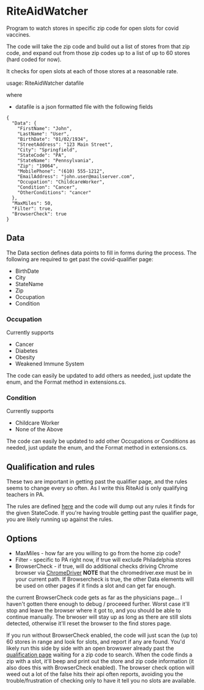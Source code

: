 # RiteAidWatcher
Program to watch stores in specific zip code for open slots for covid vaccines.

The code will take the zip code and build out a list of stores from that zip code, and expand out from those zip codes up to a list of up to 60 stores (hard coded for now).

It checks for open slots at each of those stores at a reasonable rate.


usage:
  RiteAidWatcher datafile

where
- datafile is a json formatted file with the following fields
```
{
  "Data": {
    "FirstName": "John",
    "LastName": "User",
    "BirthDate": "01/02/1934",
    "StreetAddress": "123 Main Street",
    "City": "Springfield",
    "StateCode": "PA",
    "StateName": "Pennsylvania",
    "Zip": "19064",
    "MobilePhone": "(610) 555-1212",
    "EmailAddress": "john.user@mailserver.com",
    "Occupation": "ChildcareWorker",
    "Condition": "Cancer",
    "OtherConditions": "cancer"
  },
  "MaxMiles": 50,
  "Filter": true,
  "BrowserCheck": true
}
```
## Data
The Data section defines data points to fill in forms during the process.
The following are required to get past the covid-qualifier page:
- BirthDate
- City
- StateName
- Zip
- Occupation
- Condition

### Occupation
Currently supports 
- Cancer
- Diabetes
- Obesity
- Weakened Immune System

The code can easily be updated to add others as needed, just update the enum, and the Format method in extensions.cs.

### Condition
Currently supports
- Childcare Worker
- None of the Above

The code can easily be updated to add other Occupations or Conditions as needed, just update the enum, and the Format method in extensions.cs.

## Qualification and rules
These two are important in getting past the qualifier page, and the rules seems to change every so often.  As I write this RiteAid is only qualifying teachers in PA.  

The rules are defined [here](https://www.riteaid.com/content/dam/riteaid-web/covid-19/rule-engine.json) and the code will dump out any rules it finds for the given StateCode.  If you're having trouble getting past the qualifier page, you are likely running up against the rules.

## Options
- MaxMiles - how far are you willing to go from the home zip code?
- Filter - specific to PA right now, if true will exclude Philadelphia stores
- BrowserCheck - if true, will do additional checks driving Chrome browser via [ChromeDriver](https://chromedriver.chromium.org/downloads)
**NOTE** that the chromedriver.exe must be in your current path.
If Browsercheck is true, the other Data elements will be used on other pages if it finds a slot and can get far enough.

the current BrowserCheck code gets as far as the physicians page... I haven't gotten there enough to debug / proceeed further.
Worst case it'll stop and leave the browser where it got to, and you should be able to continue manually.  The brwoser will stay up as long as there are still slots detected, otherwise it'll reset the browser to the find stores page.

If you run without BrowserCheck enabled, the code will just scan the (up to) 60 stores in range and look for slots, and report if any are found.  You'd likely run this side by side with an open browswer already past the [qualification page](https://www.riteaid.com/pharmacy/covid-qualifier) waiting for a zip code to search.  When the code finds a zip with a slot, it'll beep and print out the store and zip code information (it also does this with BrowserCheck enabled).  The browser check option will weed out a lot of the false hits their api often reports, avoiding you the trouble/frustration of checking only to have it tell you no slots are available.
